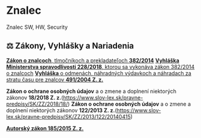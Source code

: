 # Znalec
Znalec SW, HW, Security

## ⚖️ Zákony, Vyhlášky a Nariadenia
[**Zákon o znalcoch**, tlmočníkoch a prekladateľoch **382/2014**](https://www.slov-lex.sk/pravne-predpisy/SK/ZZ/2004/382/)
[**Vyhláška Ministerstva spravodlivosti 228/2018**, ktorou sa vykonáva zákon 382/2014 o znalcoch](https://www.slov-lex.sk/pravne-predpisy/SK/ZZ/2018/228/20180801)
[**Vyhláška** o odmenách, náhradných výdavkoch a náhradach za stratu času pre znalcov **491/2004 Z. z.**](https://www.slov-lex.sk/pravne-predpisy/SK/ZZ/2004/491/)

**Zákon o ochrane osobných údajov** a o zmene a doplnení niektorých zákonov **18/2018 Z. z.**(https://www.slov-lex.sk/pravne-predpisy/SK/ZZ/2018/18/)
**Zákon o ochrane osobných údajov** a o zmene a doplnení niektorých zákonov **122/2013 Z. z.**(https://www.slov-lex.sk/pravne-predpisy/SK/ZZ/2013/122/20140415)

[**Autorský zákon 185/2015 Z. z.**](https://www.slov-lex.sk/pravne-predpisy/SK/ZZ/2015/185/)
